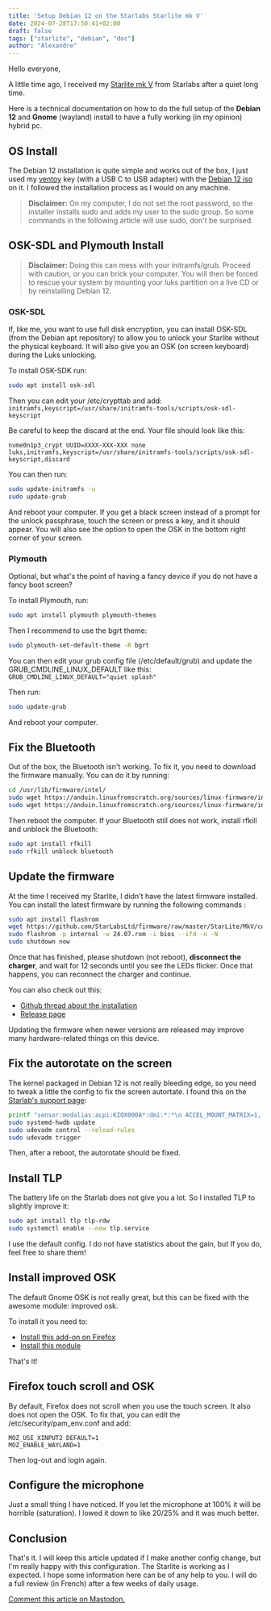 ```yaml
---
title: 'Setup Debian 12 on the Starlabs Starlite mk V'
date: 2024-07-28T17:50:41+02:00
draft: false
tags: ["starlite", "debian", "doc"]
author: "Alexandre"
---
```


Hello everyone, 

A little time ago, I received my [Starlite mk V](https://fr.starlabs.systems/pages/starlite) from Starlabs after a quiet long time.

Here is a technical documentation on how to do the full setup of the **Debian 12** and **Gnome** (wayland) install to have a fully working (in my opinion) hybrid pc.

## OS Install 

The Debian 12 installation is quite simple and works out of the box, I just used my [ventoy](https://www.ventoy.net/en/index.html) key (with a USB C to USB adapter) with the [Debian 12 iso](https://www.debian.org/download) on it. I followed the installation process as I would on any machine.

> **Disclaimer:** On my computer, I do not set the root password, so the installer installs sudo and adds my user to the sudo group. So some commands in the following article will use sudo, don't be surprised.

## OSK-SDL and Plymouth Install

> **Disclaimer:** Doing this can mess with your initramfs/grub. Proceed with caution, or you can brick your computer. You will then be forced to rescue your system by mounting your luks partition on a live CD or by reinstalling Debian 12.

### OSK-SDL

If, like me, you want to use full disk encryption, you can install OSK-SDL (from the Debian apt repository) to allow you to unlock your Starlite without the physical keyboard. It will also give you an OSK (on screen keyboard) during the Luks unlocking.

To install OSK-SDK run:
```bash
sudo apt install osk-sdl
```
Then you can edit your /etc/crypttab and add: `initramfs,keyscript=/usr/share/initramfs-tools/scripts/osk-sdl-keyscript`

Be careful to keep the discard at the end. Your file should look like this:
```
nvme0n1p3_crypt UUID=XXXX-XXX-XXX none luks,initramfs,keyscript=/usr/share/initramfs-tools/scripts/osk-sdl-keyscript,discard
```

You can then run:
```bash
sudo update-initramfs -u
sudo update-grub
```

And reboot your computer. If you get a black screen instead of a prompt for the unlock passphrase, touch the screen or press a key, and it should appear. You will also see the option to open the OSK in the bottom right corner of your screen.

### Plymouth 

Optional, but what's the point of having a fancy device if you do not have a fancy boot screen?

To install Plymouth, run:
```bash
sudo apt install plymouth plymouth-themes
```

Then I recommend to use the bgrt theme:
```bash
sudo plymouth-set-default-theme -R bgrt
```

You can then edit your grub config file (/etc/default/grub) and update the GRUB_CMDLINE_LINUX_DEFAULT like this: `GRUB_CMDLINE_LINUX_DEFAULT="quiet splash"`

Then run:
```bash
sudo update-grub
```

And reboot your computer.

## Fix the Bluetooth 

Out of the box, the Bluetooth isn't working. To fix it, you need to download the firmware manually. You can do it by running:

```bash
cd /usr/lib/firmware/intel/
sudo wget https://anduin.linuxfromscratch.org/sources/linux-firmware/intel/ibt-0040-2120.ddc 
sudo wget https://anduin.linuxfromscratch.org/sources/linux-firmware/intel/ibt-0040-2120.sfi
```

Then reboot the computer. If your Bluetooth still does not work, install rfkill and unblock the Bluetooth:
```bash
sudo apt install rfkill
sudo rfkill unblock bluetooth
```

## Update the firmware 

At the time I received my Starlite, I didn't have the latest firmware installed. You can install the latest firmware by running the following commands :
```bash
sudo apt install flashrom
wget https://github.com/StarLabsLtd/firmware/raw/master/StarLite/MkV/coreboot/24.07/24.07.rom
sudo flashrom -p internal -w 24.07.rom -i bios --ifd -n -N
sudo shutdown now
```

Once that has finished, please shutdown (not reboot), **disconnect the charger**, and wait for 12 seconds until you see the LEDs flicker. Once that happens, you can reconnect the charger and continue.

You can also check out this:
- [Github thread about the installation](https://github.com/StarLabsLtd/firmware/issues/184)
- [Release page](https://github.com/StarLabsLtd/firmware/tree/master/StarLite/MkV/coreboot) 

Updating the firmware when newer versions are released may improve many hardware-related things on this device.

## Fix the autorotate on the screen 

The kernel packaged in Debian 12 is not really bleeding edge, so you need to tweak a little the config to fix the screen autortate. I found this on the [Starlab's support page](https://support.starlabs.systems/kb/guides/starlite-fixing-rotation-on-older-kernel):
```bash
printf "sensor:modalias:acpi:KIOX000A*:dmi:*:*\n ACCEL_MOUNT_MATRIX=1, 0, 0; 0, -1, 0; 0, 0, 1;\n ACCEL_LOCATION=display\n" | sudo tee /etc/udev/hwdb.d/21-kiox000a.hwdb
sudo systemd-hwdb update
sudo udevadm control --reload-rules 
sudo udevadm trigger
```
Then, after a reboot, the autorotate should be fixed.

## Install TLP

The battery life on the Starlab does not give you a lot. So I installed TLP to slightly improve it: 
```bash
sudo apt install tlp tlp-rdw
sudo systemctl enable --now tlp.service
```

I use the default config. I do not have statistics about the gain, but If you do, feel free to share them!

## Install improved OSK

The default Gnome OSK is not really great, but this can be fixed with the awesome module: improved osk.

To install it you need to:
- [Install this add-on on Firefox](https://addons.mozilla.org/en-US/firefox/addon/gnome-shell-integration/) 
- [Install this module](https://extensions.gnome.org/extension/4413/improved-osk/) 

That's it!

## Firefox touch scroll and OSK

By default, Firefox does not scroll when you use the touch screen. It also does not open the OSK. To fix that, you can edit the /etc/security/pam_env.conf and add:
```
MOZ_USE_XINPUT2 DEFAULT=1
MOZ_ENABLE_WAYLAND=1
```
Then log-out and login again.

## Configure the microphone

Just a small thing I have noticed. If you let the microphone at 100% it will be horrible (saturation). I lowed it down to like 20/25% and it was much better.

## Conclusion 

That's it. I will keep this article updated if I make another config change, but I'm really happy with this configuration. The Starlite is working as I expected. I hope some information here can be of any help to you. I will do a full review (in French) after a few weeks of daily usage.

[Comment this article on Mastodon.](https://h4.io/@wazaby/112864930116715898)
